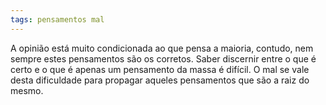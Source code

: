 ```yaml
---
tags: pensamentos mal
---
```

A opinião está muito condicionada ao que pensa a maioria, contudo, nem sempre estes pensamentos são os corretos. Saber discernir entre o que é certo e o que é apenas um pensamento da massa é difícil. O mal se vale desta dificuldade para propagar aqueles pensamentos que são a raiz do mesmo.

